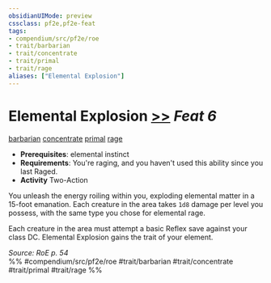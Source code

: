 ```yaml
---
obsidianUIMode: preview
cssclass: pf2e,pf2e-feat
tags:
- compendium/src/pf2e/roe
- trait/barbarian
- trait/concentrate
- trait/primal
- trait/rage
aliases: ["Elemental Explosion"]
---
```

# Elemental Explosion  [>>](rules/core-rulebook/chapter-9-playing-the-game.md#Actions "Two-Action") *Feat 6*  
[barbarian](rules/traits/barbarian.md "Barbarian Class Trait")  [concentrate](rules/traits/concentrate.md "Concentrate Action & Ability Trait")  [primal](rules/traits/primal.md "Primal Tradition Trait")  [rage](rules/traits/rage.md "Rage Combat Trait")  

- **Prerequisites**: elemental instinct
- **Requirements**: You're raging, and you haven't used this ability since you last Raged.
- **Activity** Two-Action

You unleash the energy roiling within you, exploding elemental matter in a 15-foot emanation. Each creature in the area takes `1d8` damage per level you possess, with the same type you chose for elemental rage.

Each creature in the area must attempt a basic Reflex save against your class DC. Elemental Explosion gains the trait of your element.

*Source: RoE p. 54*  
%% #compendium/src/pf2e/roe #trait/barbarian #trait/concentrate #trait/primal #trait/rage %%